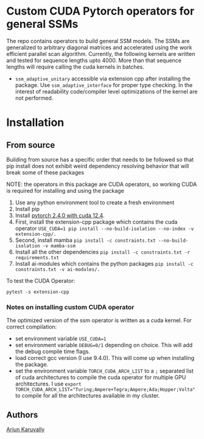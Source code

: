 # Custom CUDA Pytorch operators for general SSMs

The repo contains operators to build general SSM models. The SSMs are generalized to arbitrary diagonal matrices
and accelerated using the work efficient parallel scan algorithm. Currently, the following kernels are written and tested
for sequence lengths upto 4000. More than that sequence lengths will require calling the cuda kernels in batches. 

- `ssm_adaptive_unitary` accessible via extension cpp after installing the package. Use `ssm_adaptive_interface` for proper type checking. In the interest of readability code/compiler level optimizations of the kernel are not performed.

# Installation

## From source

Building from source has a specific order that needs to be followed so that 
pip install does not exhibit weird dependency resolving behavior that will
break some of these packages

NOTE: the operators in this package are CUDA operators, so working CUDA is required
for installing and using the package

1. Use any python environment tool to create a fresh environment
2. Install pip
3. Install [pytorch 2.4.0 with cuda 12.4](https://pytorch.org/get-started/previous-versions/#v241).
4. First, install the extension-cpp package which contains the cuda operator `USE_CUDA=1 pip install --no-build-isolation --no-index -v extension-cpp/.`
5. Second, install mamba `pip install -c constraints.txt --no-build-isolation -v mamba-ssm`
6. Install all the other dependencies `pip install -c constraints.txt -r requirements.txt`
7. Install ai-modules which contains the python packages `pip install -c constraints.txt -v ai-modules/.`

To test the CUDA Operator:
```
pytest -s extension-cpp
```

### Notes on installing custom CUDA operator

The optimized version of the ssm operator is written as a cuda kernel. For correct compilation:

- set environment variable `USE_CUDA=1` 
- set environment variable `DEBUG=0/1` depending on choice. This will add the debug compile time flags.
- load correct gcc version (I use 9.4.0). This will come up when installing the package.
- set the environment variable `TORCH_CUDA_ARCH_LIST` to a `;` separated list of cuda architectures to compile the cuda operator for multiple GPU architectures. I use `export TORCH_CUDA_ARCH_LIST="Turing;Ampere+Tegra;Ampere;Ada;Hopper;Volta"` to compile for all the architectures available in my cluster.

## Authors

[Arjun Karuvally](https://arjunkaruvally.github.io/)
